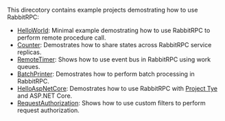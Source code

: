 This direcotory contains example projects demostrating how to use RabbitRPC:

- [HelloWorld](HelloWorld/): Minimal example demostrating how to use RabbitRPC to perform remote procedure call.
- [Counter](Counter/): Demostrates how to share states across RabbitRPC service replicas.
- [RemoteTimer](RemoteTimer/): Shows how to use event bus in RabbitRPC using work queues.
- [BatchPrinter](BatchPrinter/): Demostrates how to perform batch processing in RabbitRPC.
- [HelloAspNetCore](HelloAspNetCore/): Demostrates how to use RabbitRPC with [Project Tye](https://github.com/dotnet/tye) and ASP.NET Core.
- [RequestAuthorization](RequestAuthorization/): Shows how to use custom filters to perform request authorization.
